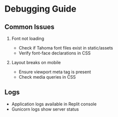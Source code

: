 
# Debugging Guide

## Common Issues
1. Font not loading
   - Check if Tahoma font files exist in static/assets
   - Verify font-face declarations in CSS

2. Layout breaks on mobile
   - Ensure viewport meta tag is present
   - Check media queries in CSS

## Logs
- Application logs available in Replit console
- Gunicorn logs show server status
